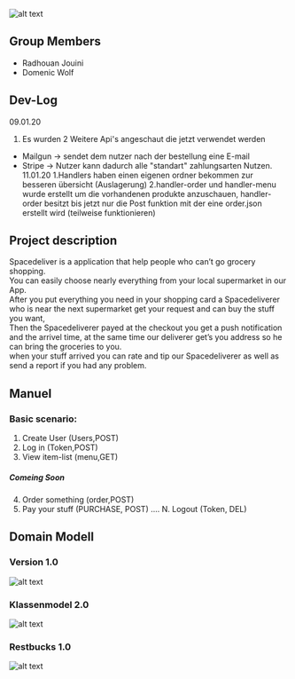![alt text](https://i.ibb.co/NNxzbwY/spaceicon.png)


## Group Members
* Radhouan Jouini
* Domenic Wolf

## Dev-Log
09.01.20
1. Es wurden 2 Weitere Api's angeschaut die jetzt verwendet werden
- Mailgun -> sendet dem nutzer nach der bestellung eine E-mail
- Stripe -> Nutzer kann dadurch alle "standart" zahlungsarten Nutzen.
11.01.20
1.Handlers haben einen eigenen ordner bekommen zur besseren übersicht (Auslagerung)
2.handler-order und handler-menu wurde erstellt um die vorhandenen produkte anzuschauen, handler-order besitzt bis jetzt nur die Post funktion mit der eine order.json erstellt wird (teilweise funktionieren)

## Project description

Spacedeliver is a application that help people who can’t go grocery shopping.  
You can easily choose nearly everything from your local supermarket in our App.  
After you put everything you need in your shopping card a  Spacedeliverer who is near the next supermarket get your request and can buy the stuff you want,  
Then the Spacedeliverer payed at the checkout you get a push notification and the arrivel time, at the same time our deliverer get’s you address so he can bring the groceries to you.  
when your stuff arrived you can rate and tip our Spacedeliverer as well as send a report if you had any problem.  

## Manuel

### Basic scenario:

1. Create User (Users,POST)
2. Log in (Token,POST)
3. View item-list (menu,GET)

##### Comeing Soon

4. Order something (order,POST)
5. Pay your stuff (PURCHASE, POST)
....
N. Logout (Token, DEL)


## Domain Modell

### Version 1.0

![alt text](https://i.ibb.co/nQYktwL/Projects-10.jpg)

### Klassenmodel 2.0

![alt text](https://i.ibb.co/DkfjVxB/Projects-10-Kopie.jpg)

### Restbucks 1.0

![alt text](https://i.ibb.co/zGxGZRC/Projects-11.jpg)



